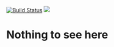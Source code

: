 [![Build Status](https://ci.phyrone.de/buildStatus/icon?job=gg-core%2Fmaster)](https://ci.phyrone.de/job/gg-core/job/master/) [![](https://jitpack.io/v/Phyrone/gg-core.svg)](https://jitpack.io/#Phyrone/gg-core)  
# Nothing to see here
